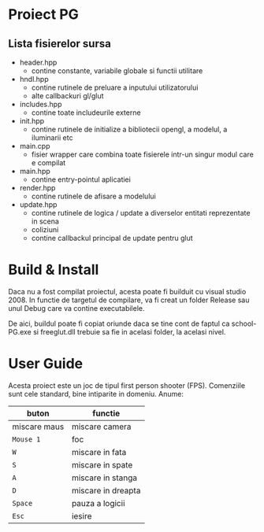 Proiect PG
==========

Lista fisierelor sursa
----------------------

* header.hpp
    - contine constante, variabile globale si functii utilitare
* hndl.hpp
    - contine rutinele de preluare a inputului utilizatorului
    - alte callbackuri gl/glut
* includes.hpp
    - contine toate includeurile externe
* init.hpp
    - contine rutinele de initialize a bibliotecii opengl, a modelul, a iluminarii etc
* main.cpp
    - fisier wrapper care combina toate fisierele intr-un singur modul care e compilat
* main.hpp
    - contine entry-pointul aplicatiei
* render.hpp
    - contine rutinele de afisare a modelului
* update.hpp
    - contine rutinele de logica / update a diverselor entitati reprezentate in scena
    - coliziuni
    - contine callbackul principal de update pentru glut
    
Build & Install
===============

Daca nu a fost compilat proiectul, acesta poate fi builduit cu visual studio 2008. In functie de targetul de compilare, va fi creat un folder Release sau unul Debug care va contine executabilele.

De aici, buildul poate fi copiat oriunde daca se tine cont de faptul ca school-PG.exe si freeglut.dll trebuie sa fie in acelasi folder, la acelasi nivel.

User Guide
==========

Acesta proiect este un joc de tipul first person shooter (FPS). Comenziile sunt cele standard, bine intiparite in domeniu. Anume:

| buton        | functie            |
|--------------|--------------------|
| miscare maus | miscare camera     |
| `Mouse 1`    | foc                |
| `W`          | miscare in fata    |
| `S`          | miscare in spate   |
| `A`          | miscare in stanga  |
| `D`          | miscare in dreapta |
| `Space`      | pauza a logicii    |
| `Esc`        | iesire             |
